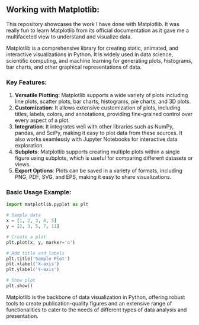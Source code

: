 ## Working with Matplotlib:
This repository showcases the work I have done with Matplotlib. It was really fun to learn Matplotlib from its official documentation as it gave me a multifaceted view to understand and visualize data.

Matplotlib is a comprehensive library for creating static, animated, and interactive visualizations in Python. It is widely used in data science, scientific computing, and machine learning for generating plots, histograms, bar charts, and other graphical representations of data.

### Key Features:
1. **Versatile Plotting**: Matplotlib supports a wide variety of plots including line plots, scatter plots, bar charts, histograms, pie charts, and 3D plots.
2. **Customization**: It allows extensive customization of plots, including titles, labels, colors, and annotations, providing fine-grained control over every aspect of a plot.
3. **Integration**: It integrates well with other libraries such as NumPy, pandas, and SciPy, making it easy to plot data from these sources. It also works seamlessly with Jupyter Notebooks for interactive data exploration.
4. **Subplots**: Matplotlib supports creating multiple plots within a single figure using subplots, which is useful for comparing different datasets or views.
5. **Export Options**: Plots can be saved in a variety of formats, including PNG, PDF, SVG, and EPS, making it easy to share visualizations.

### Basic Usage Example:
```python
import matplotlib.pyplot as plt

# Sample data
x = [1, 2, 3, 4, 5]
y = [2, 3, 5, 7, 11]

# Create a plot
plt.plot(x, y, marker='o')

# Add title and labels
plt.title('Sample Plot')
plt.xlabel('X-axis')
plt.ylabel('Y-axis')

# Show plot
plt.show()
```

Matplotlib is the backbone of data visualization in Python, offering robust tools to create publication-quality figures and an extensive range of functionalities to cater to the needs of different types of data analysis and presentation.

